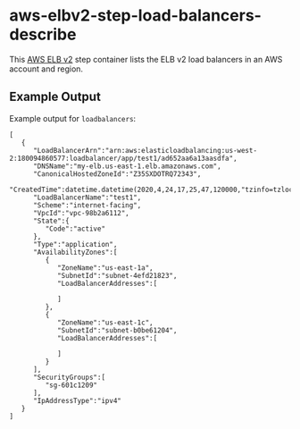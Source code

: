 # aws-elbv2-step-load-balancers-describe

This [AWS ELB v2](https://aws.amazon.com/elasticloadbalancing/) step container lists the ELB v2 load balancers
in an AWS account and region.

## Example Output 

Example output for `loadbalancers`:
```
[
   {
      "LoadBalancerArn":"arn:aws:elasticloadbalancing:us-west-2:180094860577:loadbalancer/app/test1/ad652aa6a13aasdfa",
      "DNSName":"my-elb.us-east-1.elb.amazonaws.com",
      "CanonicalHostedZoneId":"Z35SXDOTRQ72343",
      "CreatedTime":datetime.datetime(2020,4,24,17,25,47,120000,"tzinfo=tzlocal())",
      "LoadBalancerName":"test1",
      "Scheme":"internet-facing",
      "VpcId":"vpc-98b2a6112",
      "State":{
         "Code":"active"
      },
      "Type":"application",
      "AvailabilityZones":[
         {
            "ZoneName":"us-east-1a",
            "SubnetId":"subnet-4efd21823",
            "LoadBalancerAddresses":[

            ]
         },
         {
            "ZoneName":"us-east-1c",
            "SubnetId":"subnet-b0be61204",
            "LoadBalancerAddresses":[

            ]
         }
      ],
      "SecurityGroups":[
         "sg-601c1209"
      ],
      "IpAddressType":"ipv4"
   }
]
```
